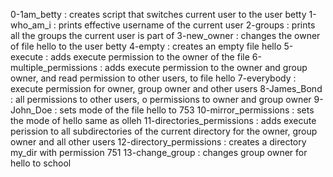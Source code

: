 0-1am_betty : creates script that switches current user to the user betty
1-who_am_i : prints effective username of the current user
2-groups : prints all the groups the current user is part of
3-new_owner : changes the owner of file hello to the user betty
4-empty : creates an empty file hello
5-execute : adds execute permission to the owner of the file
6-multiple_permissions : adds execute permission to the owner and group owner, and read permission to other users, to file hello 
7-everybody : execute permission for owner, group owner and other users
8-James_Bond : all permissions to other users, o permissions to owner and group owner
9-John_Doe : sets mode of the file hello to 753
10-mirror_permissions : sets the mode of hello same as olleh
11-directories_permissions : adds execute perission to all subdirectories of the current directory for the owner, group owner and all other users
12-directory_permissions : creates a directory my_dir with permission 751
13-change_group : changes group owner for hello to school
